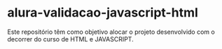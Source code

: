 # alura-validacao-javascript-html
Este repositório têm como objetivo alocar o projeto desenvolvido com o decorrer do curso de HTML e JAVASCRIPT.
